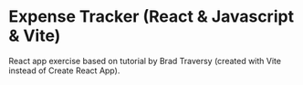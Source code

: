 # Expense Tracker (React & Javascript & Vite)
React app exercise based on tutorial by Brad Traversy (created with Vite instead of Create React App).
